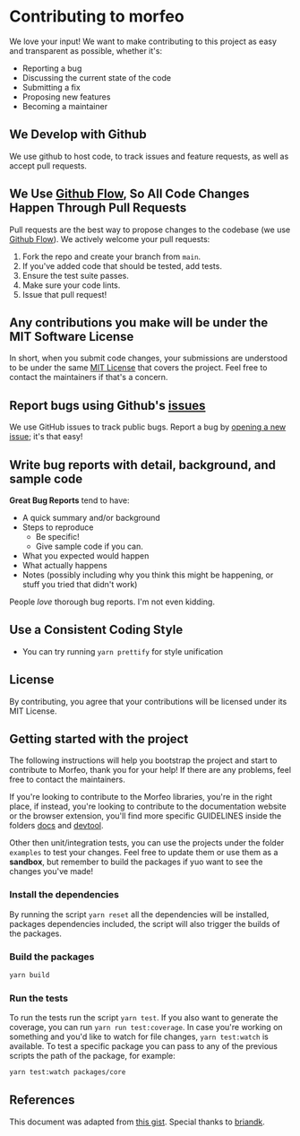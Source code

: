 # Contributing to morfeo

We love your input! We want to make contributing to this project as easy and transparent as possible, whether it's:

- Reporting a bug
- Discussing the current state of the code
- Submitting a fix
- Proposing new features
- Becoming a maintainer

## We Develop with Github

We use github to host code, to track issues and feature requests, as well as accept pull requests.

## We Use [Github Flow](https://guides.github.com/introduction/flow/index.html), So All Code Changes Happen Through Pull Requests

Pull requests are the best way to propose changes to the codebase (we use [Github Flow](https://guides.github.com/introduction/flow/index.html)). We actively welcome your pull requests:

1. Fork the repo and create your branch from `main`.
2. If you've added code that should be tested, add tests.
3. Ensure the test suite passes.
4. Make sure your code lints.
5. Issue that pull request!

## Any contributions you make will be under the MIT Software License

In short, when you submit code changes, your submissions are understood to be under the same [MIT License](http://choosealicense.com/licenses/mit/) that covers the project. Feel free to contact the maintainers if that's a concern.

## Report bugs using Github's [issues](https://github.com/morfeojs/morfeo/issues)

We use GitHub issues to track public bugs. Report a bug by [opening a new issue](https://github.com/morfeojs/morfeo/issues/new/choose); it's that easy!

## Write bug reports with detail, background, and sample code

**Great Bug Reports** tend to have:

- A quick summary and/or background
- Steps to reproduce
  - Be specific!
  - Give sample code if you can.
- What you expected would happen
- What actually happens
- Notes (possibly including why you think this might be happening, or stuff you tried that didn't work)

People _love_ thorough bug reports. I'm not even kidding.

## Use a Consistent Coding Style

- You can try running `yarn prettify` for style unification

## License

By contributing, you agree that your contributions will be licensed under its MIT License.

## Getting started with the project

The following instructions will help you bootstrap the project and start to contribute to Morfeo, thank you for your help!
If there are any problems, feel free to contact the maintainers.

If you're looking to contribute to the Morfeo libraries, you're in the right place, if instead, you're looking to contribute to the documentation website or the browser extension, you'll find more specific GUIDELINES inside the folders [docs](./docs/README.md) and [devtool](./devtool/README.md).

Other then unit/integration tests, you can use the projects under the folder `examples` to test your changes.
Feel free to update them or use them as a **sandbox**, but remember to build the packages if yuo want to see the changes you've made!

### Install the dependencies

By running the script `yarn reset` all the dependencies will be installed, packages dependencies included, the script will also trigger the builds of the packages.

### Build the packages

```bash
yarn build
```

### Run the tests

To run the tests run the script `yarn test`.
If you also want to generate the coverage, you can run `yarn run test:coverage`.
In case you're working on something and you'd like to watch for file changes, `yarn test:watch` is available.
To test a specific package you can pass to any of the previous scripts the path of the package, for example:

```bash
yarn test:watch packages/core
```

## References

This document was adapted from [this gist](https://gist.github.com/briandk/3d2e8b3ec8daf5a27a62).
Special thanks to [briandk](https://github.com/briandk).
